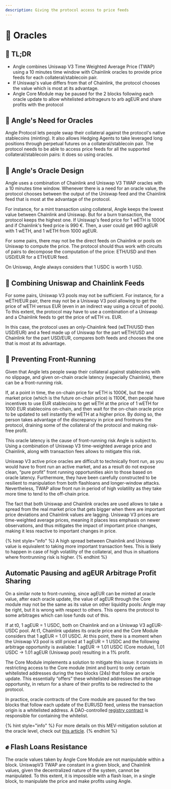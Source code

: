 ```yaml
---
description: Giving the protocol access to price feeds
---
```


# 🔱 Oracles

## 🔎 TL;DR

- Angle combines Uniswap V3 Time Weighted Average Price \(TWAP\) using a 10 minutes time window with Chainlink oracles to provide price feeds for each collateral/stablecoin pair.
- If Uniswap's value differs from that of Chainlink, the protocol chooses the value which is most at its advantage.
- Angle Core Module may be paused for the 2 blocks following each oracle update to allow whitelisted arbitrageurs to arb agEUR and share profits with the protocol

## 🔮 Angle's Need for Oracles

Angle Protocol lets people swap their collateral against the protocol's native stablecoins \(minting\). It also allows Hedging Agents to take leveraged long positions through perpetual futures on a collateral/stablecoin pair. The protocol needs to be able to access price feeds for all the supported collateral/stablecoin pairs: it does so using oracles.

## 🎨 Angle's Oracle Design

Angle uses a combination of Chainlink and Uniswap V3 TWAP oracles with a 10 minutes time window. Whenever there is a need for an oracle value, the protocol chooses between the output of the Uniswap feed and the Chainlink feed that is most at the advantage of the protocol.

For instance, for a mint transaction using collateral, Angle keeps the lowest value between Chainlink and Uniswap. But for a burn transaction, the protocol keeps the highest one. If Uniswap's feed price for 1 wETH is 1000€ and if Chainlink's feed price is 990 €. Then, a user could get 990 agEUR with 1 wETH, and 1 wETH from 1000 agEUR.

For some pairs, there may not be the direct feeds on Chainlink or pools on Uniswap to compute the price. The protocol should thus work with circuits of pairs to decompose the computation of the price: ETH/USD and then USD/EUR for a ETH/EUR feed.

On Uniswap, Angle always considers that 1 USDC is worth 1 USD.

## 🔀 Combining Uniswap and Chainlink Feeds

For some pairs, Uniswap V3 pools may not be sufficient. For instance, for a wETH/EUR pair, there may not be a Uniswap V3 pool allowing to get the price of wETH versus EUR \(even in an indirect way using a circuit of pools\). To this extent, the protocol may have to use a combination of a Uniswap and a Chainlink feeds to get the price of wETH vs. EUR.

In this case, the protocol uses an only-Chainlink feed \(wETH/USD then USD/EUR\) and a feed made up of Uniswap for the part wETH/USD and Chainlink for the part USD/EUR, compares both feeds and chooses the one that is most at its advantage.

## 🚁 Preventing Front-Running

Given that Angle lets people swap their collateral against stablecoins with no slippage, and given on-chain oracle latency \(especially Chainlink\), there can be a front-running risk.

If, at a point in time, the on-chain price for wETH is 1000€, but the real market price \(which is the future on-chain price\) is 1100€, then people have incentives to use EUR stablecoins to get wETH at the price of 1 wETH for 1000 EUR stablecoins on-chain, and then wait for the on-chain oracle price to be updated to sell instantly the wETH at a higher price. By doing so, the person takes advantage of the discrepancy in price and frontruns the protocol, draining some of the collateral of the protocol and making risk-free profit.

This oracle latency is the cause of front-running risk Angle is subject to. Using a combination of Uniswap V3 time-weighted average price and Chainlink, along with transaction fees allows to mitigate this risk.

Uniswap V3 active price oracles are difficult to technically front run, as you would have to front run an active market, and as a result do not expose clean, “pure profit” front running opportunities akin to those based on oracle latency. Furthermore, they have been carefully constructed to be resilient to manipulation from both flashloans and longer-window attacks. Nevertheless, TWAP allow front run in period of high volatility as they take more time to tend to the off-chain price.

The fact that both Uniswap and Chainlink oracles are used allows to take a spread from the real market price that gets bigger when there are important price deviations and Chainlink values are lagging. Uniswap V3 prices are time-weighted average prices, meaning it places less emphasis on newer observations, and thus mitigates the impact of important price changes, making it less reactive to important changes in price.

{% hint style="info" %}
A high spread between Chainlink and Uniswap value is equivalent to taking more important transaction fees. This is likely to happen in case of high volatility of the collateral, and thus in situations where frontrunning risk is higher.
{% endhint %}

## Automatic Pausing and agEUR Arbitrage Profit Sharing

On a similar note to front-running, since agEUR can be minted at oracle value, after each oracle update, the value of agEUR through the Core module may not be the same as its value on other liquidity pools: Angle may be right, but it is wrong with respect to others. This opens the protocol to some arbitrages which can lose funds out of this.

If at t0, 1 agEUR = 1 USDC, both on Chainlink and on a Uniswap V3 agEUR-USDC pool. At t1, Chainlink updates its oracle price and the Core Module considers that 1 agEUR = 1.01 USDC. At this point, there is a moment when the Uniswap V3 pool is still priced at 1 agEUR = 1 USDC and the following arbitrage opportunity is available: 1 agEUR → 1.01 USDC (Core module), 1.01 USDC → 1.01 agEUR (Uniswap pool) resulting in a 1% profit.

The Core Module implements a solution to mitigate this issue: it consists in restricting access to the Core module (mint and burn) to only certain whitelisted addresses during the two blocks (24s) that follow an oracle update. This essentially “offers” these whitelisted addresses the arbitrage opportunity, in return for a share of their profits to be redirected to the protocol.

In practice, oracle contracts of the Core module are paused for the two blocks that follow each update of the EURUSD feed, unless the transaction origin is a whitelisted address. A DAO-controlled [registry contract](https://etherscan.io/address/0xc48B15492A4c4F48808576f6fCbC6dea9388E942) is responsible for containing the whitelist.

{% hint style="info" %}
For more details on this MEV-mitigation solution at the oracle level, check out [this article](https://www.angle.money/#/blog/announcements/taking-profits-back-from-mev-bots).
{% endhint %}

## ✊ Flash Loans Resistance

The oracle values taken by Angle Core Module are not manipulable within a block. UniswapV3 TWAP are constant in a given block, and Chainlink values, given the decentralized nature of the system, cannot be manipulated. To this extent, it is impossible with a flash loan, in a single block, to manipulate the price and make profits using Angle.
